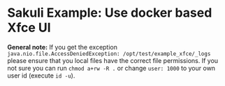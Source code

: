 # Sakuli Example: Use docker based Xfce UI

**General note:** If you get the exception `java.nio.file.AccessDeniedException: /opt/test/example_xfce/_logs
` please ensure that you local files have the correct file permissions. If you not sure you can run `chmod a+rw -R .` or change `user: 1000` to your own user id (execute `id -u`).
 